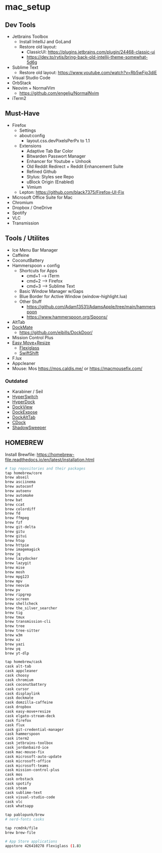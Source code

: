 # mac_setup

## Dev Tools
- Jetbrains Toolbox
    - Install IntelliJ and GoLand
    - Restore old layout:
        - ClassicUI: https://plugins.jetbrains.com/plugin/24468-classic-ui
        - https://dev.to/rytis/bring-back-old-intellij-theme-somewhat-5d6g
- Sublime Text
    - Restore old layout: https://www.youtube.com/watch?v=Rb5wFjo3diE
- Visual Studio Code
- OrbStack
- Neovim + NormalVim
    - https://github.com/engelju/NormalNvim
- iTerm2

## Must-Have
- Firefox
    - Settings
    - about:config
        - layout.css.devPixelsPerPx to 1.1
    - Extensions
        - Adaptive Tab Bar Color
        - Bitwarden Passwort Manager
        - Enhancer for Youtube + Unhook
        - Old Reddit Redirect + Reddit Enhancement Suite
        - Refined Github
        - Stylus: Styles see Repo
        - uBlock Origin (Enabled)
        - Vimium
    - Lepton: https://github.com/black7375/Firefox-UI-Fix
- Microsoft Office Suite for Mac
- Chromium
- Dropbox / OneDrive
- Spotify
- VLC
- Transmission

## Tools / Utilites
- Ice Menu Bar Manager
- Caffeine
- CoconutBattery
- Hammerspoon + config
    - Shortcuts for Apps
        - cmd+1 --> iTerm
        - cmd+2 --> Firefox
        - cmd+3 --> Sublime Text
    - Basic Window Manager w/Gaps
    - Blue Border for Active Window (window-highlight.lua)
    - Other Stuff
        - https://github.com/Adam13531/AdamsApple/tree/main/hammerspoon
        - https://www.hammerspoon.org/Spoons/
- AltTab
- [DockMate](https://www.macenhance.com/dockmate)
    - https://github.com/ejbills/DockDoor/
- Mission Control Plus
- [Easy Move+Resize](https://github.com/dmarcotte/easy-move-resize)
    - [Flexiglass](https://anjuta.com/flexiglass)
    - [SwiftShift](https://www.swiftshift.app/)
- F.lux
- Appcleaner
- Mouse: Mos https://mos.caldis.me/ or https://macmousefix.com/

### Outdated
- Karabiner / Seil
- [HyperSwitch](https://www.bahoom.com/hyperswitch/)
- [HyperDock](https://www.bahoom.com/hyperdock)
- [DockView](https://noteifyapp.com/dockview/)
- [DockExpose](https://dockexpose.netlify.app/)
- [DockAltTab](https://dockalttab.netlify.app/)
- [CDock](https://www.macenhance.com/cdock)
- [ShadowSweeper](https://www.irradiatedsoftware.com/labs/)

## HOMEBREW
Install Brewfile: https://homebrew-file.readthedocs.io/en/latest/installation.html

```bash
# tap repositories and their packages
tap homebrew/core
brew abseil
brew asciinema
brew autoconf
brew autoenv
brew automake
brew bat
brew ccat
brew colordiff
brew fd
brew ffmpeg
brew fzf
brew git-delta
brew gitu
brew gitui
brew htop
brew httpie
brew imagemagick
brew jq
brew lazydocker
brew lazygit
brew mise
brew mosh
brew mpg123
brew mpv
brew neovim
brew pv
brew ripgrep
brew screen
brew shellcheck
brew the_silver_searcher
brew tig
brew tmux
brew transmission-cli
brew tree
brew tree-sitter
brew w3m
brew xz
brew yazi
brew yq
brew yt-dlp

tap homebrew/cask
cask alt-tab
cask appcleaner
cask choosy
cask chromium
cask coconutbattery
cask cursor
cask displaylink
cask dockmate
cask domzilla-caffeine
cask dropbox
cask easy-move+resize
cask elgato-stream-deck
cask firefox
cask flux
cask git-credential-manager
cask hammerspoon
cask iterm2
cask jetbrains-toolbox
cask jordanbaird-ice
cask mac-mouse-fix
cask microsoft-auto-update
cask microsoft-office
cask microsoft-teams
cask mission-control-plus
cask mos
cask orbstack
cask spotify
cask steam
cask sublime-text
cask visual-studio-code
cask vlc
cask whatsapp

tap pablopunk/brew
# nerd-fonts casks

tap rcmdnk/file
brew brew-file

# App Store applications
appstore 426410278 Flexiglass (1.8)
```

